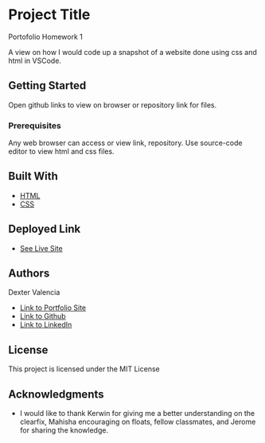 # Project Title
Portofolio Homework 1

A view on how I would code up a snapshot of a website done using css and html in VSCode.

## Getting Started

Open github links to view on browser or repository link for files. 

### Prerequisites

Any web browser can access or view link, repository. Use source-code editor to view html and css files.

## Built With

* [HTML](https://developer.mozilla.org/en-US/docs/Web/HTML)
* [CSS](https://developer.mozilla.org/en-US/docs/Web/CSS)

## Deployed Link

* [See Live Site](https://itsmedexter.github.io/unit01_homework/)


## Authors

Dexter Valencia 

- [Link to Portfolio Site](https://itsmedexter.github.io/unit01_homework/)
- [Link to Github](https://github.com/itsmedexter)
- [Link to LinkedIn](https://www.linkedin.com/in/dextervalencia/)

## License

This project is licensed under the MIT License 

## Acknowledgments

* I would like to thank Kerwin for giving me a better understanding on the clearfix, Mahisha encouraging on floats, fellow classmates, and Jerome for sharing the knowledge.
